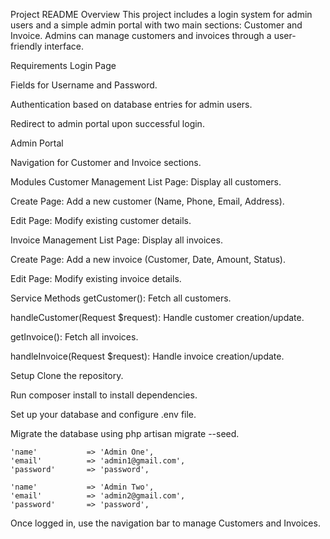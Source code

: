 Project README
Overview
This project includes a login system for admin users and a simple admin portal with two main sections: Customer and Invoice. Admins can manage customers and invoices through a user-friendly interface.

Requirements
Login Page

Fields for Username and Password.

Authentication based on database entries for admin users.

Redirect to admin portal upon successful login.

Admin Portal

Navigation for Customer and Invoice sections.

Modules
Customer Management
List Page: Display all customers.

Create Page: Add a new customer (Name, Phone, Email, Address).

Edit Page: Modify existing customer details.

Invoice Management
List Page: Display all invoices.

Create Page: Add a new invoice (Customer, Date, Amount, Status).

Edit Page: Modify existing invoice details.

Service Methods
getCustomer(): Fetch all customers.

handleCustomer(Request $request): Handle customer creation/update.

getInvoice(): Fetch all invoices.

handleInvoice(Request $request): Handle invoice creation/update.

Setup
Clone the repository.

Run composer install to install dependencies.

Set up your database and configure .env file.

Migrate the database using php artisan migrate --seed.

    'name'           => 'Admin One',
    'email'          => 'admin1@gmail.com',
    'password'       => 'password',

    'name'           => 'Admin Two',
    'email'          => 'admin2@gmail.com',
    'password'       => 'password',

Once logged in, use the navigation bar to manage Customers and Invoices.